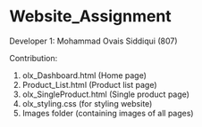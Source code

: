 # Website_Assignment

Developer 1: Mohammad Ovais Siddiqui (807)

Contribution:
1. olx_Dashboard.html (Home page)
2. Product_List.html (Product list page)
3. olx_SingleProduct.html (Single product page)
4. olx_styling.css (for styling website)
5. Images folder (containing images of all pages)